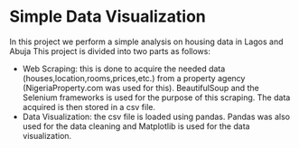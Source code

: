 # Simple Data Visualization
In this project we perform a simple analysis on housing data in Lagos and Abuja
This project is divided into two parts as follows:
- Web Scraping: this is done to acquire the needed data (houses,location,rooms,prices,etc.) from a property agency (NigeriaProperty.com was used for this).
BeautifulSoup and the Selenium frameworks is used for the purpose of this scraping. The data acquired is then stored in a csv file.
- Data Visualization: the csv file is loaded using pandas. Pandas was also used for the data cleaning and Matplotlib is used for the data visualization.
